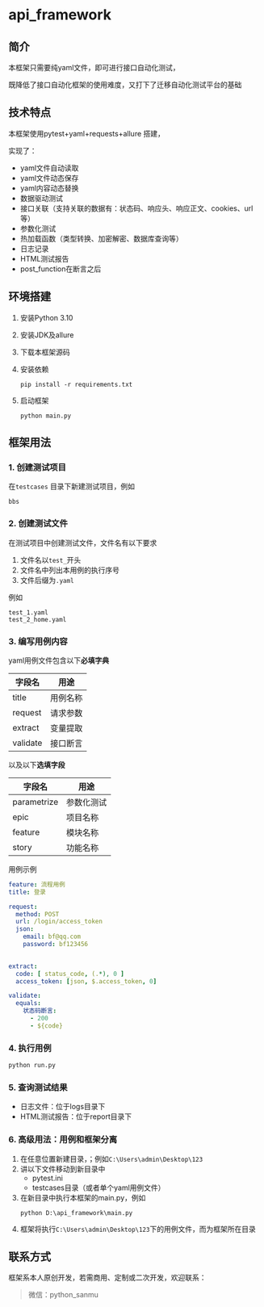 # api_framework

## 简介

本框架只需要纯yaml文件，即可进行接口自动化测试，

既降低了接口自动化框架的使用难度，又打下了迁移自动化测试平台的基础

## 技术特点

本框架使用pytest+yaml+requests+allure 搭建，

实现了：

- yaml文件自动读取
- yaml文件动态保存
- yaml内容动态替换
- 数据驱动测试
- 接口关联（支持关联的数据有：状态码、响应头、响应正文、cookies、url等）
- 参数化测试
- 热加载函数（类型转换、加密解密、数据库查询等）
- 日志记录
- HTML测试报告
- post_function在断言之后

## 环境搭建

1. 安装Python 3.10

2. 安装JDK及allure

3. 下载本框架源码

4. 安装依赖

    ```
    pip install -r requirements.txt
    ```
5. 启动框架

    ```
    python main.py
    ```

## 框架用法

### 1. 创建测试项目

在`testcases` 目录下新建测试项目，例如

```
bbs
```

### 2. 创建测试文件

在测试项目中创建测试文件，文件名有以下要求

1. 文件名以`test_`开头
2. 文件名中列出本用例的执行序号
3. 文件后缀为`.yaml`

例如

```
test_1.yaml
test_2_home.yaml
```

### 3. 编写用例内容

yaml用例文件包含以下**必填字典**

| 字段名      | 用途   |
|----------|------|
| title    | 用例名称 |
| request  | 请求参数 |
| extract  | 变量提取 |
| validate | 接口断言 |

以及以下**选填字段**

| 字段名         | 用途    |
|-------------|-------|
| parametrize | 参数化测试 |
| epic        | 项目名称  |
| feature     | 模块名称  |
| story       | 功能名称  |

用例示例

```yaml
feature: 流程用例
title: 登录

request:
  method: POST
  url: /login/access_token
  json:
    email: bf@qq.com  
    password: bf123456 
    

extract:
  code: [ status_code, (.*), 0 ]
  access_token: [json, $.access_token, 0]

validate:
  equals: 
    状态码断言:
      - 200  
      - ${code}
```

### 4. 执行用例

```bash
python run.py
```

### 5. 查询测试结果

- 日志文件：位于logs目录下
- HTML测试报告：位于report目录下


### 6. 高级用法：用例和框架分离
1. 在任意位置新建目录，；例如`C:\Users\admin\Desktop\123`
2. 讲以下文件移动到新目录中
   - pytest.ini 
   - testcases目录（或者单个yaml用例文件）
3. 在新目录中执行本框架的main.py，例如
   ```
   python D:\api_framework\main.py
   ```
4. 框架将执行`C:\Users\admin\Desktop\123`下的用例文件，而为框架所在目录


## 联系方式

框架系本人原创开发，若需商用、定制或二次开发，欢迎联系：

> 微信：python_sanmu
